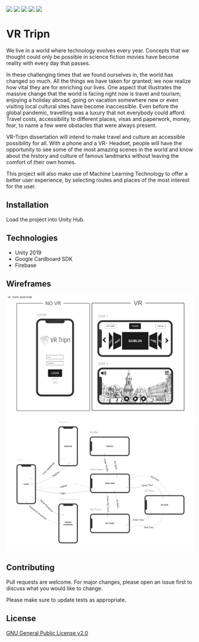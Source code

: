 ![](https://img.shields.io/github/issues/Panchop10/vrtripn)
![](https://img.shields.io/github/forks/Panchop10/vrtripn)
![](https://img.shields.io/github/stars/Panchop10/vrtripn)
![](https://img.shields.io/badge/release-0.9-blue)
![](https://img.shields.io/github/license/Panchop10/vrtripn)
# VR Tripn

We live in a world where technology evolves every year. Concepts that we thought could only be possible in science fiction movies have become reality with every day that passes.

In these challenging times that we found ourselves in, the world has changed so much. All the things we have taken for granted; we now realize how vital they are for enriching our lives.
One aspect that illustrates the massive change that the world is facing right now is travel and tourism; enjoying a holiday abroad, going on vacation somewhere new or even visiting local cultural sites have become inaccessible. Even before the global pandemic, travelling was a luxury that not everybody could afford. Travel costs, accessibility to different places, visas and paperwork, money, fear, to name a few were obstacles that were always present. 

VR-Tripn dissertation will intend to make travel and culture an accessible possibility for all. With a phone and a VR- Headset, people will have the opportunity to see some of the most amazing scenes in the world and know about the history and culture of famous landmarks without leaving the comfort of their own homes. 

This project will also make use of Machine Learning Technology to offer a better user experience, by selecting routes and places of the most interest for the user.


## Installation

Load the project into Unity Hub.

## Technologies
- Unity 2019
- Google Cardboard SDK
- Firebase

## Wireframes

![](https://raw.githubusercontent.com/Panchop10/vrtripn/master/Wireframes/WIREFRAME%20VRTRIPN.png)
![](https://raw.githubusercontent.com/Panchop10/vrtripn/master/Wireframes/FULL%20WIREFRAME%20VRTRIPN.png)


## Contributing
Pull requests are welcome. For major changes, please open an issue first to discuss what you would like to change.

Please make sure to update tests as appropriate.

## License
[GNU General Public License v2.0](https://github.com/Panchop10/vrtripn/blob/master/LICENSE)
